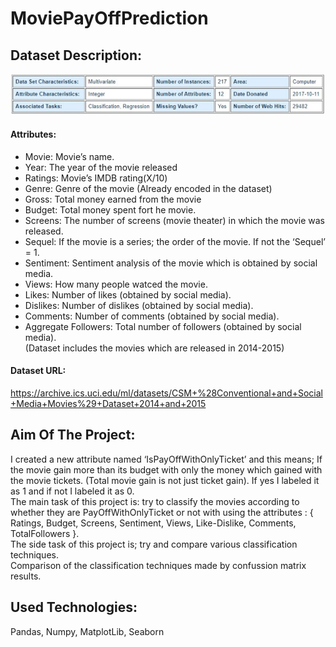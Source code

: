 # MoviePayOffPrediction

## Dataset Description:    
 <img src= "images/dataset.jpg">  
 
 #### Attributes:  
-	Movie: Movie’s name.  
-	Year: The year of the movie released  
-	Ratings: Movie’s IMDB rating(X/10)  
-	Genre: Genre of the movie (Already encoded in the dataset)  
-	Gross: Total money earned from the movie  
-	Budget: Total money spent fort he movie.  
-	Screens: The number of screens (movie theater) in which the movie was released.  
-	Sequel: If the movie is a series; the order of the movie. If not the ‘Sequel’ = 1.  
-	Sentiment: Sentiment analysis of the movie which is obtained by social media.  
-	Views: How many people watced the movie.  
-	Likes: Number of likes (obtained by social media).  
-	Dislikes: Number of dislikes (obtained by social media).  
-	Comments: Number of comments (obtained by social media).  
-	Aggregate Followers: Total number of followers (obtained by social media).  
                             (Dataset includes the movies which are released in 2014-2015)  
#### Dataset URL:  
https://archive.ics.uci.edu/ml/datasets/CSM+%28Conventional+and+Social+Media+Movies%29+Dataset+2014+and+2015

## Aim Of The Project:
I created a new attribute named ‘IsPayOffWithOnlyTicket’ and this means; If the movie gain more than its budget with only the money which gained with the movie tickets. (Total movie gain is not just ticket gain). If yes I labeled it as 1 and if not I labeled it as 0.  
The main task of this project is: try to classify the movies according to whether they are PayOffWithOnlyTicket or not with using the attributes : { Ratings, Budget, Screens, Sentiment, Views, Like-Dislike, Comments, TotalFollowers }.   
The side task of this project is; try and compare various classification techniques.   
Comparison of the classification techniques made by confussion matrix results.  

## Used Technologies:
 Pandas, Numpy, MatplotLib, Seaborn

